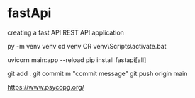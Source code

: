 # fastApi
creating a fast API REST API application

py -m venv venv
cd venv
OR 
venv\Scripts\activate.bat

uvicorn main:app --reload
pip install fastapi[all]

git add .
git commit m "commit message"
git push origin main

https://www.psycopg.org/
